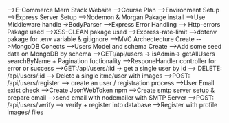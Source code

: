 -->E-Commerce Mern Stack Website
-->Course Plan
-->Environment Setup
-->Express Server Setup
-->Nodemon & Morgan Pakage install
-->Use Middleware handle ->BodyParser
-->Express Error Handling
--> Http-errors Pakage used
-->XSS-CLEAN pakage used
-->Express-rate-limit
-->dotenv pakage for .env variable & gitignore
-->MVC Archectecture Create
-->MongoDB Conects
-->Users Model and schema Create
-->Add some seed data on MongoDB by schema
-->GET:/api/users -> isAdmin-> getAllUsers searchByName + Pagination fuctionality
-->ResponeHandler controller for error or success
-->GET:/api/users/:id -> get a single user by id
--> DELETE: /api/users/:id --> Delete a single itme/user with images
-->POST: /api/users/register --> create an user / registration process
-->User Email exist check
-->Create JsonWebToken npm
-->Create smtp server setup & prepare email
-->send email with nodemailer with SMTP Server
-->POST: /api/users/verify --> verify + register into database
-->Register with profile images/ files
